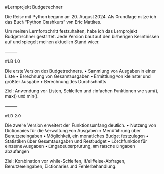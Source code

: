 #Lernprojekt Budgetrechner

Die Reise mit Python begann am 20. August 2024.
Als Grundlage nutze ich das Buch “Python Crashkurs” von Eric Matthes.

Um meinen Lernfortschritt festzuhalten, habe ich das Lernprojekt Budgetrechner gestartet.
Jede Version baut auf den bisherigen Kenntnissen auf und spiegelt meinen aktuellen Stand wider.

⸻

#LB 1.0

Die erste Version des Budgetrechners.
	•	Sammlung von Ausgaben in einer Liste
	•	Berechnung von Gesamtausgaben
	•	Ermittlung von kleinster und größter Ausgabe
	•	Berechnung des Durchschnitts

Ziel: Anwendung von Listen, Schleifen und einfachen Funktionen wie sum(), max() und min().

⸻

#LB 2.0

Die zweite Version erweitert den Funktionsumfang deutlich.
	•	Nutzung von Dictionaries für die Verwaltung von Ausgaben
	•	Menüführung über Benutzereingaben
	•	Möglichkeit, ein monatliches Budget festzulegen
	•	Statistiken über Gesamtausgaben und Restbudget
	•	Löschfunktion für einzelne Ausgaben
	•	Eingabeüberprüfung, um falsche Eingaben abzufangen

Ziel: Kombination von while-Schleifen, if/elif/else-Abfragen, Benutzereingaben, Dictionaries und Fehlerbehandlung.
